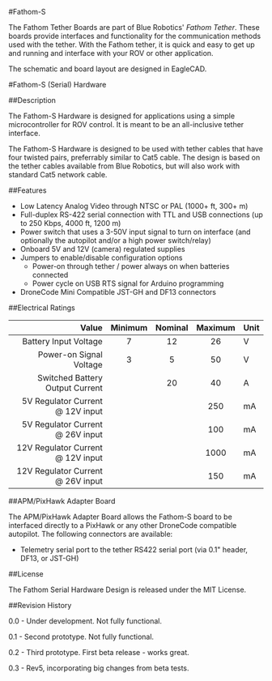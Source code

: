 #Fathom-S

The Fathom Tether Boards are part of Blue Robotics' *Fathom Tether*. These boards provide interfaces and functionality for the communication methods used with the tether. With the Fathom tether, it is quick and easy to get up and running and interface with your ROV or other application.

The schematic and board layout are designed in EagleCAD.

#Fathom-S (Serial) Hardware

##Description

The Fathom-S Hardware is designed for applications using a simple microcontroller for ROV control. It is meant to be an all-inclusive tether interface. 

The Fathom-S Hardware is designed to be used with tether cables that have four twisted pairs, preferrably similar to Cat5 cable. The design is based on the tether cables available from Blue Robotics, but will also work with standard Cat5 network cable.

##Features 

* Low Latency Analog Video through NTSC or PAL (1000+ ft, 300+ m)
* Full-duplex RS-422 serial connection with TTL and USB connections (up to 250 Kbps, 4000 ft, 1200 m)
* Power switch that uses a 3-50V input signal to turn on interface (and optionally the autopilot and/or a high power switch/relay)
* Onboard 5V and 12V (camera) regulated supplies
* Jumpers to enable/disable configuration options
	* Power-on through tether / power always on when batteries connected
	* Power cycle on USB RTS signal for Arduino programming
* DroneCode Mini Compatible JST-GH and DF13 connectors

##Electrical Ratings

| Value                              | Minimum | Nominal | Maximum | Unit    |
|-----------------------------------:|:-------:|:-------:|:-------:|:--------|
| Battery Input Voltage              | 7       | 12      | 26      | V       |
| Power-on Signal Voltage            | 3       | 5       | 50      | V       |
| Switched Battery Output Current    |         | 20      | 40      | A       |
| 5V Regulator Current @ 12V input   |         |         | 250     | mA      |
| 5V Regulator Current @ 26V input   |         |         | 100     | mA      |
| 12V Regulator Current @ 12V input  |         |         | 1000    | mA      |
| 12V Regulator Current @ 26V input  |         |         | 150     | mA      |

##APM/PixHawk Adapter Board

The APM/PixHawk Adapter Board allows the Fathom-S board to be interfaced directly to a PixHawk or any other DroneCode compatible autopilot. The following connectors are available:

* Telemetry serial port to the tether RS422 serial port (via 0.1" header, DF13, or JST-GH)

##License

The Fathom Serial Hardware Design is released under the MIT License.

##Revision History

0.0 - Under development. Not fully functional.

0.1 - Second prototype. Not fully functional.

0.2 - Third prototype. First beta release - works great.

0.3 - Rev5, incorporating big changes from beta tests.